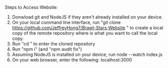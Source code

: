 Steps to Access Website:

1. Donwload git and NodeJS if they aren't already installed on your device.
2. On your local command line interface, run "git clone https://github.com/JeffreyHong7/Brawl-Stars-Website <name>" to create a local copy of the remote repository where <name> is what you want to call the local copy.
3. Run "cd <name>" to enter the cloned repository
4. Run "npm i" (and "npm audit fix")
5. Assuming NodeJS is installed on your device, run node --watch index.js
6. On your web browser, enter the following: localhost:3000
